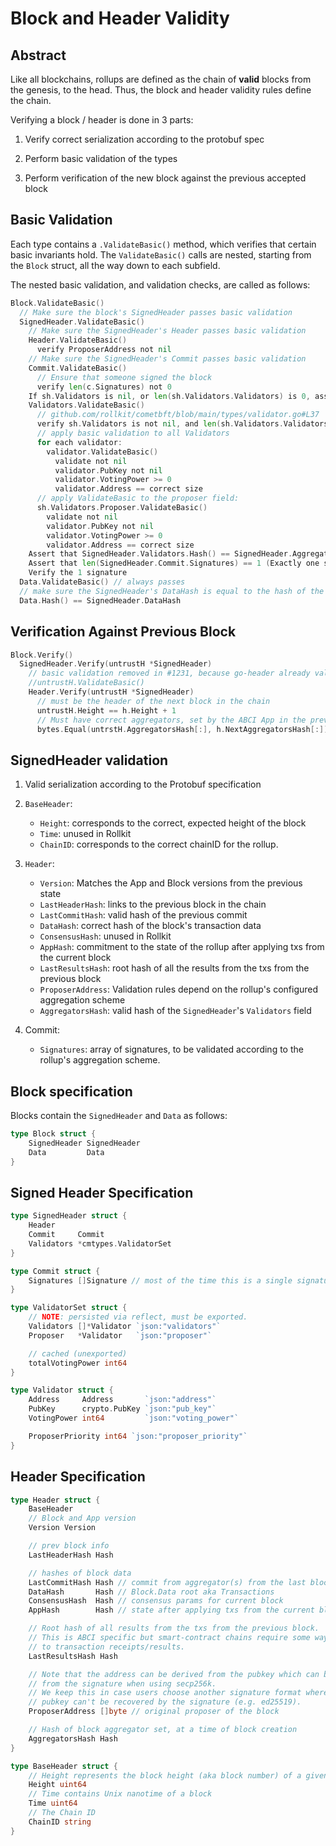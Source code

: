 # Block and Header Validity

## Abstract

Like all blockchains, rollups are defined as the chain of **valid** blocks from the genesis, to the head. Thus, the block and header validity rules define the chain.

Verifying a block / header is done in 3 parts:

1. Verify correct serialization according to the protobuf spec

2. Perform basic validation of the types

3. Perform verification of the new block against the previous accepted block

## Basic Validation

Each type contains a `.ValidateBasic()` method, which verifies that certain basic invariants hold. The `ValidateBasic()` calls are nested, starting from the `Block` struct, all the way down to each subfield.

The nested basic validation, and validation checks, are called as follows:

```go
Block.ValidateBasic()
  // Make sure the block's SignedHeader passes basic validation
  SignedHeader.ValidateBasic()
    // Make sure the SignedHeader's Header passes basic validation
    Header.ValidateBasic()
	  verify ProposerAddress not nil
	// Make sure the SignedHeader's Commit passes basic validation
	Commit.ValidateBasic()
	  // Ensure that someone signed the block
	  verify len(c.Signatures) not 0
	If sh.Validators is nil, or len(sh.Validators.Validators) is 0, assume based rollup, pass validation, and skip all remaining checks.
	Validators.ValidateBasic()
	  // github.com/rollkit/cometbft/blob/main/types/validator.go#L37
	  verify sh.Validators is not nil, and len(sh.Validators.Validators) != 0
	  // apply basic validation to all Validators
	  for each validator:
	    validator.ValidateBasic()
		  validate not nil
		  validator.PubKey not nil
		  validator.VotingPower >= 0
		  validator.Address == correct size
	  // apply ValidateBasic to the proposer field:
	  sh.Validators.Proposer.ValidateBasic()
		validate not nil
		validator.PubKey not nil
		validator.VotingPower >= 0
		validator.Address == correct size
    Assert that SignedHeader.Validators.Hash() == SignedHeader.AggregatorsHash
    Assert that len(SignedHeader.Commit.Signatures) == 1 (Exactly one signer check)
	Verify the 1 signature
  Data.ValidateBasic() // always passes
  // make sure the SignedHeader's DataHash is equal to the hash of the actual data in the block.
  Data.Hash() == SignedHeader.DataHash
```

## Verification Against Previous Block

```go
Block.Verify()
  SignedHeader.Verify(untrustH *SignedHeader)
    // basic validation removed in #1231, because go-header already validates it
    //untrustH.ValidateBasic()
	Header.Verify(untrustH *SignedHeader)
	  // must be the header of the next block in the chain
	  untrustH.Height == h.Height + 1
	  // Must have correct aggregators, set by the ABCI App in the previous block
	  bytes.Equal(untrstH.AggregatorsHash[:], h.NextAggregatorsHash[:])
```

## SignedHeader validation

1. Valid serialization according to the Protobuf specification

2. `BaseHeader`:
    - `Height`: corresponds to the correct, expected height of the block
    - `Time`: unused in Rollkit
    - `ChainID`: corresponds to the correct chainID for the rollup.
3. `Header`:
    - `Version`: Matches the App and Block versions from the previous state
    - `LastHeaderHash`: links to the previous block in the chain
    - `LastCommitHash`: valid hash of the previous commit
    - `DataHash`: correct hash of the block's transaction data
    - `ConsensusHash`: unused in Rollkit
    - `AppHash`: commitment to the state of the rollup after applying txs from the current block
    - `LastResultsHash`: root hash of all the results from the txs from the previous block
    - `ProposerAddress`: Validation rules depend on the rollup's configured aggregation scheme
    - `AggregatorsHash`: valid hash of the `SignedHeader`'s `Validators` field
4. Commit:
    - `Signatures`: array of signatures, to be validated according to the rollup's aggregation scheme.

## Block specification

Blocks contain the `SignedHeader` and `Data` as follows:

```go
type Block struct {
	SignedHeader SignedHeader
	Data         Data
}
```

## Signed Header Specification

```go
type SignedHeader struct {
	Header
	Commit     Commit
	Validators *cmtypes.ValidatorSet
}

type Commit struct {
	Signatures []Signature // most of the time this is a single signature
}

type ValidatorSet struct {
	// NOTE: persisted via reflect, must be exported.
	Validators []*Validator `json:"validators"`
	Proposer   *Validator   `json:"proposer"`

	// cached (unexported)
	totalVotingPower int64
}

type Validator struct {
	Address     Address       `json:"address"`
	PubKey      crypto.PubKey `json:"pub_key"`
	VotingPower int64         `json:"voting_power"`

	ProposerPriority int64 `json:"proposer_priority"`
}
```

## Header Specification

```go
type Header struct {
	BaseHeader
	// Block and App version
	Version Version

	// prev block info
	LastHeaderHash Hash

	// hashes of block data
	LastCommitHash Hash // commit from aggregator(s) from the last block
	DataHash       Hash // Block.Data root aka Transactions
	ConsensusHash  Hash // consensus params for current block
	AppHash        Hash // state after applying txs from the current block

	// Root hash of all results from the txs from the previous block.
	// This is ABCI specific but smart-contract chains require some way of committing
	// to transaction receipts/results.
	LastResultsHash Hash

	// Note that the address can be derived from the pubkey which can be derived
	// from the signature when using secp256k.
	// We keep this in case users choose another signature format where the
	// pubkey can't be recovered by the signature (e.g. ed25519).
	ProposerAddress []byte // original proposer of the block

	// Hash of block aggregator set, at a time of block creation
	AggregatorsHash Hash
}

type BaseHeader struct {
	// Height represents the block height (aka block number) of a given header
	Height uint64
	// Time contains Unix nanotime of a block
	Time uint64
	// The Chain ID
	ChainID string
}
```
